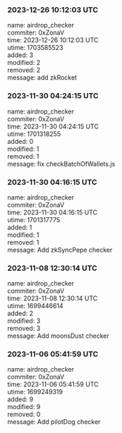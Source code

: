 ### 2023-12-26 10:12:03 UTC
name: airdrop_checker  
commiter: 0xZonaV  
time: 2023-12-26 10:12:03 UTC  
utime: 1703585523  
added: 3  
modified: 2  
removed: 2  
message: add zkRocket

### 2023-11-30 04:24:15 UTC
name: airdrop_checker  
commiter: 0xZonaV  
time: 2023-11-30 04:24:15 UTC  
utime: 1701318255  
added: 0  
modified: 1  
removed: 1  
message: fix checkBatchOfWallets.js

### 2023-11-30 04:16:15 UTC
name: airdrop_checker  
commiter: 0xZonaV  
time: 2023-11-30 04:16:15 UTC  
utime: 1701317775  
added: 1  
modified: 1  
removed: 1  
message: Add zkSyncPepe checker

### 2023-11-08 12:30:14 UTC
name: airdrop_checker  
commiter: 0xZonaV  
time: 2023-11-08 12:30:14 UTC  
utime: 1699446614  
added: 2  
modified: 3  
removed: 3  
message: Add moonsDust checker

### 2023-11-06 05:41:59 UTC
name: airdrop_checker  
commiter: 0xZonaV  
time: 2023-11-06 05:41:59 UTC  
utime: 1699249319  
added: 9  
modified: 9  
removed: 0  
message: Add pilotDog checker


